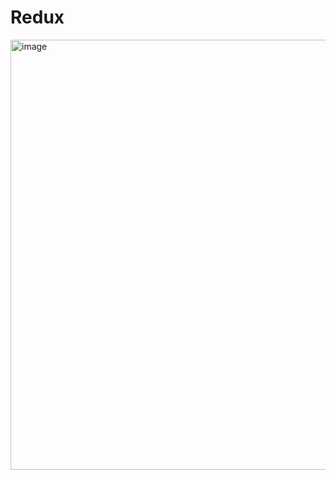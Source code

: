 # Redux

<img width="688" alt="image" src="https://user-images.githubusercontent.com/101131324/212702489-0ad92024-2b38-430b-a6e7-0978d7a3f6d8.png">


